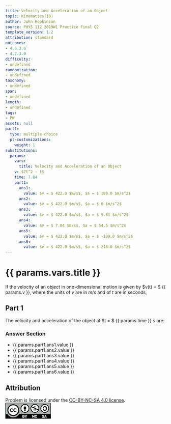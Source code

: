 ```yaml
---
title: Velocity and Acceleration of an Object
topic: Kinematics(1D)
author: John Hopkinson
source: PHYS 112 2019W1 Practice Final Q2
template_version: 1.2
attribution: standard
outcomes:
- 4.6.3.0
- 4.7.3.0
difficulty:
- undefined
randomization:
- undefined
taxonomy:
- undefined
span:
- undefined
length:
- undefined
tags:
- PW
assets: null
part1:
  type: multiple-choice
  pl-customizations:
    weight: 1
substitutions:
  params:
    vars:
      title: Velocity and Acceleration of an Object
    v: $7t^2 - t$
    time: 7.84
    part1:
      ans1:
        value: $v = $ 422.0 $m/s$, $a = $ 109.0 $m/s^2$
      ans2:
        value: $v = $ 422.0 $m/s$, $a = $ 0 $m/s^2$
      ans3:
        value: $v = $ 422.0 $m/s$, $a = $ 9.81 $m/s^2$
      ans4:
        value: $v = $ 7.84 $m/s$, $a = $ 54.5 $m/s^2$
      ans5:
        value: $v = $ 422.0 $m/s$, $a = $ -109.0 $m/s^2$
      ans6:
        value: $v = $ 422.0 $m/s$, $a = $ 218.0 $m/s^2$
---
```

# {{ params.vars.title }}
If the velocity of an object in one-dimensional motion is given by $v(t) = $ {{ params.v }}, where the units of $v$ are in $m/s$ and of $t$ are in seconds,

## Part 1

The velocity and acceleration of the object at $t = $ {{ params.time }} $s$ are:

### Answer Section

- {{ params.part1.ans1.value }}
- {{ params.part1.ans2.value }}
- {{ params.part1.ans3.value }}
- {{ params.part1.ans4.value }}
- {{ params.part1.ans5.value }}
- {{ params.part1.ans6.value }}

## Attribution

Problem is licensed under the [CC-BY-NC-SA 4.0 license](https://creativecommons.org/licenses/by-nc-sa/4.0/).<br> ![The Creative Commons 4.0 license requiring attribution-BY, non-commercial-NC, and share-alike-SA license.](https://raw.githubusercontent.com/firasm/bits/master/by-nc-sa.png)